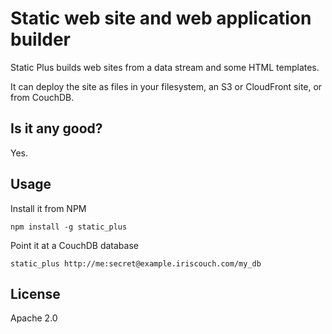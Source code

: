 # Static web site and web application builder

Static Plus builds web sites from a data stream and some HTML templates.

It can deploy the site as files in your filesystem, an S3 or CloudFront site, or from CouchDB.

## Is it any good?

Yes.

## Usage

Install it from NPM

    npm install -g static_plus

Point it at a CouchDB database

    static_plus http://me:secret@example.iriscouch.com/my_db

## License

Apache 2.0
